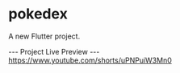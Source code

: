 # pokedex

A new Flutter project.

--- Project Live Preview ---
https://www.youtube.com/shorts/uPNPuiW3Mn0
